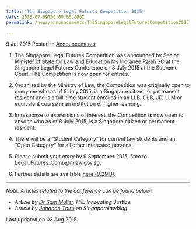 ```yaml
---
title: 'The Singapore Legal Futures Competition 2015'
date: 2015-07-09T00:00:00.000Z
permalink: /news/announcements/TheSingaporeLegalFuturesCompetition2015

---
```



9 Jul 2015 Posted in [Announcements](/news/announcements)

1. The Singapore Legal Futures Competition was announced by Senior Minister of State for Law and Education Ms Indranee Rajah SC at the Singapore Legal Futures Conference on 8 July 2015 at the Supreme Court. The Competition is now open for entries.

2. Organised by the Ministry of Law, the Competition was originally open to everyone who as of 8 July 2015, is a Singapore citizen or permanent resident and is a full-time student enrolled in an LLB, GLB, JD, LLM or equivalent course in an institution of higher learning. 

3. In response to expressions of interest, the Competition is now open to anyone who as of 8 July 2015, is a Singapore citizen or permanent resident.

4. There will be a “Student Category” for current law students and an “Open Category” for all other interested persons.

5. Please submit your entry by 9 September 2015, 5pm to <Legal_Futures_Comp@mlaw.gov.sg>.

6. Further details are available [here (0.2MB)](/files/news/announcements/2015/07/SingaporeLegalFuturesCompetitionRules.pdf).


---

*Note: Articles related to the conference can be found below:*

* *Article by [Dr Sam Muller](http://www.hiil.org/insight/legal-futures-of-singapore), HiiL Innovating Justice*
* *Article by [Janahan Thiru](http://www.singaporelawblog.sg/blog/article/124) on Singaporelawblog*



<p class="right-side-updated">Last updated on 03 Aug 2015</p> 
